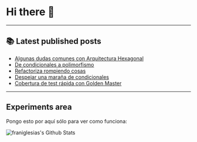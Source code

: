 # Hi there 👋

<!--
**franiglesias/franiglesias** is a ✨ _special_ ✨ repository because its `README.md` (this file) appears on your GitHub profile.

Here are some ideas to get you started:

- 🔭 I’m currently working on ...
- 🌱 I’m currently learning ...
- 👯 I’m looking to collaborate on ...
- 🤔 I’m looking for help with ...
- 💬 Ask me about ...
- 📫 How to reach me: ...
- 😄 Pronouns: ...
- ⚡ Fun fact: ...
-->


---

## 📚 Latest published posts
<!-- TB-FEED:START -->
- [Algunas dudas comunes con Arquitectura Hexagonal](https://franiglesias.github.io/hexagonal-2/)
- [De condicionales a polimorfismo](https://franiglesias.github.io/introducing-polymorphism/)
- [Refactoriza rompiendo cosas](https://franiglesias.github.io/refactor-by-breaking/)
- [Despejar una maraña de condicionales](https://franiglesias.github.io/uplift-conditional/)
- [Cobertura de test rápida con Golden Master](https://franiglesias.github.io/approval_testing/)
<!-- TB-FEED:END -->


---

## Experiments area

Pongo esto por aquí sólo para ver como funciona:

<img alt="franiglesias's Github Stats" src="https://github-readme-stats.vercel.app/api?username=franiglesias&show_icons=true&hide_border=true" />
